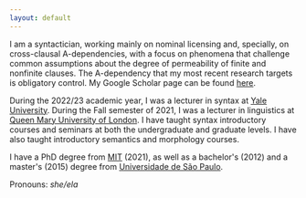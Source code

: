 ```yaml
---
layout: default
---
```


I am a syntactician, working mainly on nominal licensing and, specially, on cross-clausal A-dependencies, with a focus on phenomena that challenge common assumptions about the degree of permeability of finite and nonfinite clauses. The A-dependency that my most recent research targets is obligatory control. My Google Scholar page can be found [here](https://scholar.google.com/citations?user=2IBXsDsAAAAJ&hl=en&oi=sra).

During the 2022/23 academic year, I was a lecturer in syntax at [Yale University](https://ling.yale.edu/). During the Fall semester of 2021, I was a lecturer in linguistics at [Queen Mary University of London](https://www.qmul.ac.uk/sllf/linguistics/). I have taught syntax introductory courses and seminars at both the undergraduate and graduate levels. I have also taught introductory semantics and morphology courses.

I have a PhD degree from [MIT](https://linguistics.mit.edu/) (2021), as well as a bachelor's (2012) and a master's (2015) degree from [Universidade de São Paulo](https://linguistica.fflch.usp.br/).

Pronouns: *she/ela*
